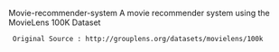  Movie-recommender-system
A movie recommender system using the MovieLens 100K Dataset
                 
                 
                 
     Original Source : http://grouplens.org/datasets/movielens/100k
